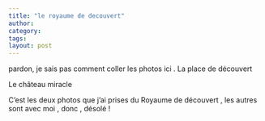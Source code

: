```yaml
---
title: "le royaume de decouvert"
author:
category: 
tags: 
layout: post
---
```

pardon, je sais pas comment coller  les photos ici .
La place de découvert

Le château miracle

C’est les deux photos que j’ai prises du Royaume de découvert , les autres sont avec moi , donc , désolé !

